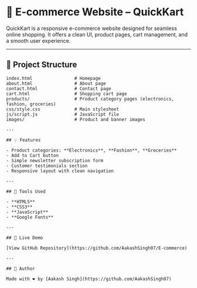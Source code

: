 # 🛒 E-commerce Website – QuickKart

QuickKart is a responsive e-commerce website designed for seamless online shopping. It offers a clean UI, product pages, cart management, and a smooth user experience.

---

## 📁 Project Structure
```text
index.html                # Homepage  
about.html                # About page  
contact.html              # Contact page  
cart.html                 # Shopping cart page  
products/                 # Product category pages (electronics, fashion, groceries)  
css/style.css             # Main stylesheet  
js/script.js              # JavaScript file  
images/                   # Product and banner images   

---

## 💡 Features

- Product categories: **Electronics**, **Fashion**, **Groceries**  
- Add to Cart button  
- Simple newsletter subscription form  
- Customer testimonials section  
- Responsive layout with clean navigation  

---

## 🔧 Tools Used

- **HTML5**
- **CSS3**
- **JavaScript**
- **Google Fonts**

---

## 🔗 Live Demo

[View GitHub Repository](https://github.com/AakashSingh07/E-commerce)

---

## 📌 Author

Made with ❤️ by [Aakash Singh](https://github.com/AakashSingh07)
